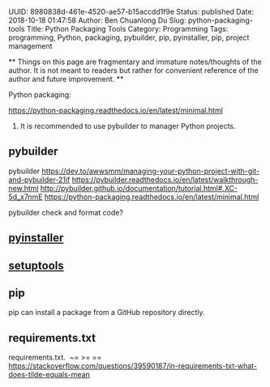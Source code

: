 UUID: 8980838d-461e-4520-ae57-b15accdd1f9e
Status: published
Date: 2018-10-18 01:47:58
Author: Ben Chuanlong Du
Slug: python-packaging-tools
Title: Python Packaging Tools
Category: Programming
Tags: programming, Python, packaging, pybuilder, pip, pyinstaller, pip, project management

**
Things on this page are
fragmentary and immature notes/thoughts of the author.
It is not meant to readers
but rather for convenient reference of the author and future improvement.
**

Python packaging:

https://python-packaging.readthedocs.io/en/latest/minimal.html


1. It is recommended to use pybuilder to manager Python projects.

## pybuilder


pybuilder
https://dev.to/awwsmm/managing-your-python-project-with-git-and-pybuilder-21if
https://pybuilder.readthedocs.io/en/latest/walkthrough-new.html
http://pybuilder.github.io/documentation/tutorial.html#.XC-5d_x7nmE
https://python-packaging.readthedocs.io/en/latest/minimal.html


pybuilder check and format code?

## [pyinstaller](https://github.com/pyinstaller/pyinstaller)

## [setuptools](https://github.com/pypa/setuptools)

## pip

pip can install a package from a GitHub repository directly.

## requirements.txt


requirements.txt.  ~= >= ==
https://stackoverflow.com/questions/39590187/in-requirements-txt-what-does-tilde-equals-mean
